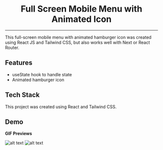 <h1 align="center">
Full Screen Mobile Menu with Animated Icon
</h1>

---

This full-screen mobile menu with animated hamburger icon was created using React JS and Tailwind CSS, but also works well with Next or React Router.

## Features

- useState hook to handle state
- Animated hamburger icon

## Tech Stack

This project was created using React and Tailwind CSS.
  
## Demo

**GIF Previews**

![alt text](https://github.com/danielcranney/Full-Screen-Mobile-Menu-with-Animated-Icon/blob/master/Menu-with-Animation.gif "Full Screen Menu with Animated Icon")
![alt text](https://github.com/danielcranney/Full-Screen-Mobile-Menu-with-Animated-Icon/blob/master/Icon-Animation.gif "Animated Icon")


